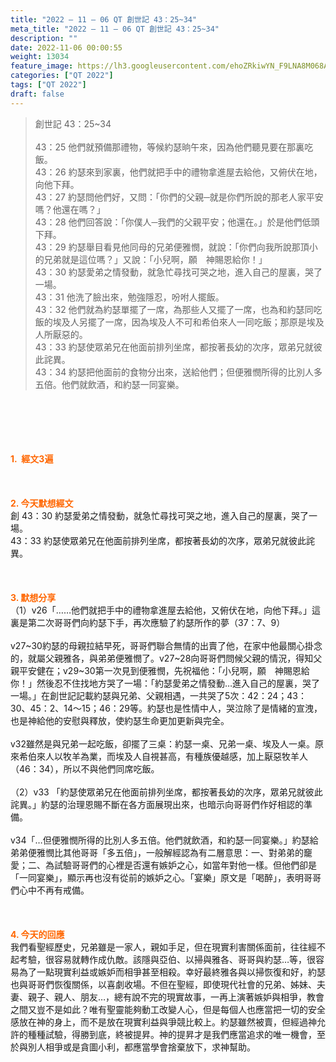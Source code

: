 ```yaml
---
title: "2022 – 11 – 06 QT 創世記 43：25~34"
meta_title: "2022 – 11 – 06 QT 創世記 43：25~34"
description: ""
date: 2022-11-06 00:00:55
weight: 13034
feature_image: https://lh3.googleusercontent.com/ehoZRkiwYN_F9LNA8M068AYxt73EavCZno-PD1cJRuf5BbSkQVUWr3gNEbt5kSs28Pb_Elg17kSrtf9ybWvojWoMV6I4tPM3vGRGDq6GkKkPdL2Gut4QAIw4-uykKUAtNiKgQKntvsU=w800
categories: ["QT 2022"]
tags: ["QT 2022"]
draft: false
---
```


<blockquote>創世記 43：25~34<br />
<br />
43：25 他們就預備那禮物，等候約瑟晌午來，因為他們聽見要在那裏吃飯。<br />
43：26 約瑟來到家裏，他們就把手中的禮物拿進屋去給他，又俯伏在地，向他下拜。<br />
43：27 約瑟問他們好，又問：「你們的父親─就是你們所說的那老人家平安嗎？他還在嗎？」<br />
43：28 他們回答說：「你僕人─我們的父親平安；他還在。」於是他們低頭下拜。<br />
43：29 約瑟舉目看見他同母的兄弟便雅憫，就說：「你們向我所說那頂小的兄弟就是這位嗎？」又說：「小兒啊，願　神賜恩給你！」<br />
43：30 約瑟愛弟之情發動，就急忙尋找可哭之地，進入自己的屋裏，哭了一場。<br />
43：31 他洗了臉出來，勉強隱忍，吩咐人擺飯。<br />
43：32 他們就為約瑟單擺了一席，為那些人又擺了一席，也為和約瑟同吃飯的埃及人另擺了一席，因為埃及人不可和希伯來人一同吃飯；那原是埃及人所厭惡的。<br />
43：33 約瑟使眾弟兄在他面前排列坐席，都按著長幼的次序，眾弟兄就彼此詫異。<br />
43：34 約瑟把他面前的食物分出來，送給他們；但便雅憫所得的比別人多五倍。他們就飲酒，和約瑟一同宴樂。</blockquote><br />
&nbsp;<br />
<br />
&nbsp;<br />
<br />
<span style="color: #ff6600;"><strong>1.  經文3遍</strong></span><br />
<br />
&nbsp;<br />
<br />
<span style="color: #ff6600;"><strong>2. 今天默想經文<br />
</strong></span>創 43：30 約瑟愛弟之情發動，就急忙尋找可哭之地，進入自己的屋裏，哭了一場。<br />
43：33 約瑟使眾弟兄在他面前排列坐席，都按著長幼的次序，眾弟兄就彼此詫異。<br />
<br />
&nbsp;<br />
<br />
<strong><span style="color: #ff6600;">3. 默想分享<br />
</span></strong>（1）v26「……他們就把手中的禮物拿進屋去給他，又俯伏在地，向他下拜。」這裏是第二次哥哥們向約瑟下手，再次應驗了約瑟所作的夢（37：7、9）<br />
<br />
v27~30約瑟的母親拉結早死，哥哥們聯合無情的出賣了他，在家中他最關心掛念的，就屬父親雅各，與弟弟便雅憫了。v27~28向哥哥們問候父親的情況，得知父親平安健在；v29~30第一次見到便雅憫，先祝福他：「小兒啊，願　神賜恩給你！」然後忍不住找地方哭了一場：「約瑟愛弟之情發動…進入自己的屋裏，哭了一場。」在創世記記載約瑟與兄弟、父親相遇，一共哭了5次：42：24；43：30、45：2、14～15；46：29等。約瑟也是性情中人，哭泣除了是情緒的宣洩，也是神給他的安慰與釋放，使約瑟生命更加更新與完全。<br />
<br />
v32雖然是與兄弟一起吃飯，卻擺了三桌：約瑟一桌、兄弟一桌、埃及人一桌。原來希伯來人以牧羊為業，而埃及人自視甚高，有種族優越感，加上厭惡牧羊人（46：34），所以不與他們同席吃飯。<br />
<br />
（2）v33 「約瑟使眾弟兄在他面前排列坐席，都按著長幼的次序，眾弟兄就彼此詫異。」約瑟的治理恩賜不斷在各方面展現出來，也暗示向哥哥們作好相認的準備。<br />
<br />
v34「…但便雅憫所得的比別人多五倍。他們就飲酒，和約瑟一同宴樂。」約瑟給弟弟便雅憫比其他哥哥「多五倍」，一般解經認為有二層意思：一、對弟弟的竉愛；二、為試驗哥哥們的心裡是否還有嫉妒之心，如當年對他一樣。但他們卻是「一同宴樂」，顯示再也沒有從前的嫉妒之心。「宴樂」原文是「喝醉」，表明哥哥們心中不再有戒備。<br />
<br />
&nbsp;<br />
<br />
<strong><span style="color: #ff6600;">4. 今天的回應<br />
</span></strong>我們看聖經歷史，兄弟雖是一家人，親如手足，但在現實利害關係面前，往往經不起考驗，很容易就轉作成仇敵。該隱與亞伯、以掃與雅各、哥哥與約瑟…等，很容易為了一點現實利益或嫉妒而相爭甚至相殺。幸好最終雅各與以掃恢復和好，約瑟也與哥哥們恢復關係，以喜劇收場。不但在聖經，即使現代社會的兄弟、姊妹、夫妻、親子、親人、朋友…，總有說不完的現實故事，一再上演著嫉妒與相爭，教會之間又豈不是如此？唯有聖靈能夠動工改變人心，但是每個人也應當把一切的安全感放在神的身上，而不是放在現實利益與爭競比較上。約瑟雖然被賣，但經過神允許的種種試驗，得勝到底，終被提昇。神的提昇才是我們應當追求的唯一機會，至於與別人相爭或是貪圖小利，都應當學會捨棄放下，求神幫助。
        